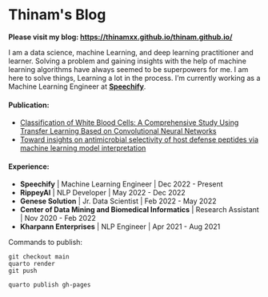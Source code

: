 # **Thinam's Blog**

**Please visit my blog: https://thinamxx.github.io/thinam.github.io/**

I am a data science, machine Learning, and deep learning practitioner and learner. Solving a problem and gaining insights with the help of machine learning algorithms have always seemed to be superpowers for me. I am here to solve things, Learning a lot in the process. I’m currently working as a Machine Learning Engineer at [**Speechify**](https://speechify.com/).


#### **Publication**:

* [Classification of White Blood Cells: A Comprehensive Study Using Transfer Learning Based on Convolutional Neural Networks](https://www.mdpi.com/2075-4418/12/12/2903)
* [Toward insights on antimicrobial selectivity of host defense peptides via machine learning model interpretation](https://doi.org/10.1016/j.ygeno.2021.08.023)  

#### **Experience**:

* **Speechify** | Machine Learning Engineer | Dec 2022 - Present
* **RippeyAI** | NLP Developer | May 2022 - Dec 2022
* **Genese Solution** | Jr. Data Scientist | Feb 2022 - May 2022
* **Center of Data Mining and Biomedical Informatics** | Research Assistant | Nov 2020 - Feb 2022
* **Kharpann Enterprises** | NLP Engineer | Apr 2021 - Aug 2021

Commands to publish:
```
git checkout main
quarto render
git push

quarto publish gh-pages
```